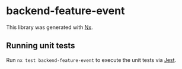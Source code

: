 # backend-feature-event

This library was generated with [Nx](https://nx.dev).

## Running unit tests

Run `nx test backend-feature-event` to execute the unit tests via [Jest](https://jestjs.io).
